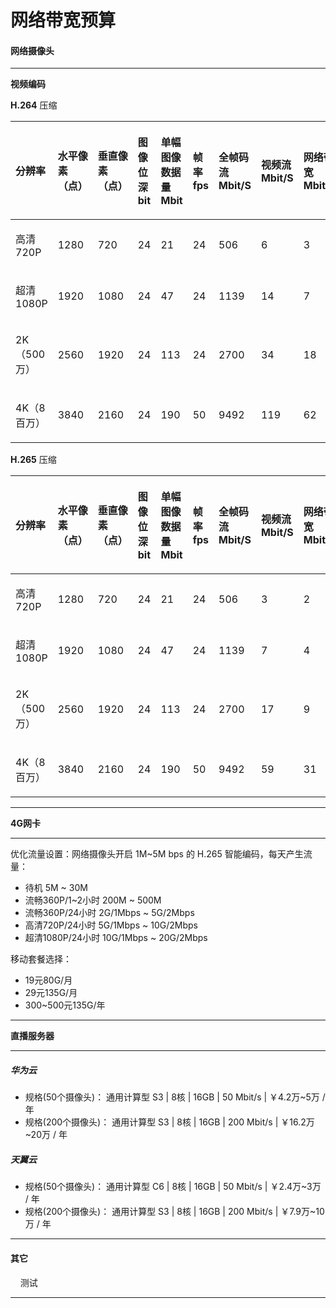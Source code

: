 # 网络带宽预算

#### 网络摄像头  
----

**视频编码**

**H.264** 压缩
<table><thead><tr><th style="text-align:left"><div><div class="table-header"><p>分辨率</p></div></div></th><th style="text-align:left"><div><div class="table-header"><p>水平像素（点）</p></div></div></th><th style="text-align:left"><div><div class="table-header"><p>垂直像素（点）</p></div></div></th><th style="text-align:left"><div><div class="table-header"><p>图像位深bit</p></div></div></th><th style="text-align:left"><div><div class="table-header"><p>单幅图像数据量Mbit</p></div></div></th><th style="text-align:left"><div><div class="table-header"><p>帧率fps</p></div></div></th><th style="text-align:left"><div><div class="table-header"><p>全帧码流Mbit/S</p></div></div></th><th style="text-align:left"><div><div class="table-header"><p>视频流 Mbit/S</p></div></div></th><th style="text-align:left"><div><div class="table-header"><p>网络带宽Mbit/s</p></div></div></th></tr></thead><tbody><tr><td style="text-align:left"><div><div class="table-cell"><p>高清720P</p></div></div></td><td style="text-align:left"><div><div class="table-cell"><p>1280</p></div></div></td><td style="text-align:left"><div><div class="table-cell"><p>720</p></div></div></td><td style="text-align:left"><div><div class="table-cell"><p>24</p></div></div></td><td style="text-align:left"><div><div class="table-cell"><p>21</p></div></div></td><td style="text-align:left"><div><div class="table-cell"><p>24</p></div></div></td><td style="text-align:left"><div><div class="table-cell"><p>506</p></div></div></td><td style="text-align:left"><div><div class="table-cell"><p>6</p></div></div></td><td style="text-align:left"><div><div class="table-cell"><p>3</p></div></div></td></tr><tr><td style="text-align:left"><div><div class="table-cell"><p>超清1080P</p></div></div></td><td style="text-align:left"><div><div class="table-cell"><p>1920</p></div></div></td><td style="text-align:left"><div><div class="table-cell"><p>1080</p></div></div></td><td style="text-align:left"><div><div class="table-cell"><p>24</p></div></div></td><td style="text-align:left"><div><div class="table-cell"><p>47</p></div></div></td><td style="text-align:left"><div><div class="table-cell"><p>24</p></div></div></td><td style="text-align:left"><div><div class="table-cell"><p>1139</p></div></div></td><td style="text-align:left"><div><div class="table-cell"><p>14</p></div></div></td><td style="text-align:left"><div><div class="table-cell"><p>7</p></div></div></td></tr><tr><td style="text-align:left"><div><div class="table-cell"><p>2K（500万）</p></div></div></td><td style="text-align:left"><div><div class="table-cell"><p>2560</p></div></div></td><td style="text-align:left"><div><div class="table-cell"><p>1920</p></div></div></td><td style="text-align:left"><div><div class="table-cell"><p>24</p></div></div></td><td style="text-align:left"><div><div class="table-cell"><p>113</p></div></div></td><td style="text-align:left"><div><div class="table-cell"><p>24</p></div></div></td><td style="text-align:left"><div><div class="table-cell"><p>2700</p></div></div></td><td style="text-align:left"><div><div class="table-cell"><p>34</p></div></div></td><td style="text-align:left"><div><div class="table-cell"><p>18</p></div></div></td></tr><tr><td style="text-align:left"><div><div class="table-cell"><p>4K（8百万）</p></div></div></td><td style="text-align:left"><div><div class="table-cell"><p>3840</p></div></div></td><td style="text-align:left"><div><div class="table-cell"><p>2160</p></div></div></td><td style="text-align:left"><div><div class="table-cell"><p>24</p></div></div></td><td style="text-align:left"><div><div class="table-cell"><p>190</p></div></div></td><td style="text-align:left"><div><div class="table-cell"><p>50</p></div></div></td><td style="text-align:left"><div><div class="table-cell"><p>9492</p></div></div></td><td style="text-align:left"><div><div class="table-cell"><p>119</p></div></div></td><td style="text-align:left"><div><div class="table-cell"><p>62</p></div></div></td></tr></tbody></table>

**H.265** 压缩
<table><thead><tr><th style="text-align:left"><div><div class="table-header"><p>分辨率</p></div></div></th><th style="text-align:left"><div><div class="table-header"><p>水平像素（点）</p></div></div></th><th style="text-align:left"><div><div class="table-header"><p>垂直像素（点）</p></div></div></th><th style="text-align:left"><div><div class="table-header"><p>图像位深bit</p></div></div></th><th style="text-align:left"><div><div class="table-header"><p>单幅图像数据量Mbit</p></div></div></th><th style="text-align:left"><div><div class="table-header"><p>帧率fps</p></div></div></th><th style="text-align:left"><div><div class="table-header"><p>全帧码流Mbit/S</p></div></div></th><th style="text-align:left"><div><div class="table-header"><p>视频流 Mbit/S</p></div></div></th><th style="text-align:left"><div><div class="table-header"><p>网络带宽Mbit/s</p></div></div></th></tr></thead><tbody><tr><td style="text-align:left"><div><div class="table-cell"><p>高清720P</p></div></div></td><td style="text-align:left"><div><div class="table-cell"><p>1280</p></div></div></td><td style="text-align:left"><div><div class="table-cell"><p>720</p></div></div></td><td style="text-align:left"><div><div class="table-cell"><p>24</p></div></div></td><td style="text-align:left"><div><div class="table-cell"><p>21</p></div></div></td><td style="text-align:left"><div><div class="table-cell"><p>24</p></div></div></td><td style="text-align:left"><div><div class="table-cell"><p>506</p></div></div></td><td style="text-align:left"><div><div class="table-cell"><p>3</p></div></div></td><td style="text-align:left"><div><div class="table-cell"><p>2</p></div></div></td></tr><tr><td style="text-align:left"><div><div class="table-cell"><p>超清1080P</p></div></div></td><td style="text-align:left"><div><div class="table-cell"><p>1920</p></div></div></td><td style="text-align:left"><div><div class="table-cell"><p>1080</p></div></div></td><td style="text-align:left"><div><div class="table-cell"><p>24</p></div></div></td><td style="text-align:left"><div><div class="table-cell"><p>47</p></div></div></td><td style="text-align:left"><div><div class="table-cell"><p>24</p></div></div></td><td style="text-align:left"><div><div class="table-cell"><p>1139</p></div></div></td><td style="text-align:left"><div><div class="table-cell"><p>7</p></div></div></td><td style="text-align:left"><div><div class="table-cell"><p>4</p></div></div></td></tr><tr><td style="text-align:left"><div><div class="table-cell"><p>2K（500万）</p></div></div></td><td style="text-align:left"><div><div class="table-cell"><p>2560</p></div></div></td><td style="text-align:left"><div><div class="table-cell"><p>1920</p></div></div></td><td style="text-align:left"><div><div class="table-cell"><p>24</p></div></div></td><td style="text-align:left"><div><div class="table-cell"><p>113</p></div></div></td><td style="text-align:left"><div><div class="table-cell"><p>24</p></div></div></td><td style="text-align:left"><div><div class="table-cell"><p>2700</p></div></div></td><td style="text-align:left"><div><div class="table-cell"><p>17</p></div></div></td><td style="text-align:left"><div><div class="table-cell"><p>9</p></div></div></td></tr><tr><td style="text-align:left"><div><div class="table-cell"><p>4K（8百万）</p></div></div></td><td style="text-align:left"><div><div class="table-cell"><p>3840</p></div></div></td><td style="text-align:left"><div><div class="table-cell"><p>2160</p></div></div></td><td style="text-align:left"><div><div class="table-cell"><p>24</p></div></div></td><td style="text-align:left"><div><div class="table-cell"><p>190</p></div></div></td><td style="text-align:left"><div><div class="table-cell"><p>50</p></div></div></td><td style="text-align:left"><div><div class="table-cell"><p>9492</p></div></div></td><td style="text-align:left"><div><div class="table-cell"><p>59</p></div></div></td><td style="text-align:left"><div><div class="table-cell"><p>31</p></div></div></td></tr></tbody></table>

----

**4G网卡**

----

优化流量设置：网络摄像头开启 1M~5M bps 的 H.265 智能编码，每天产生流量：
* 待机                  5M ~ 30M
* 流畅360P/1~2小时      200M ~ 500M
* 流畅360P/24小时    2G/1Mbps ~ 5G/2Mbps
* 高清720P/24小时    5G/1Mbps ~ 10G/2Mbps
* 超清1080P/24小时  10G/1Mbps ~ 20G/2Mbps

移动套餐选择：
* 19元80G/月
* 29元135G/月
* 300~500元135G/年


----

**直播服务器**

----

##### 华为云
* 规格(50个摄像头)： 通用计算型 S3 | 8核 | 16GB | 50 Mbit/s | ￥4.2万~5万 / 年
* 规格(200个摄像头)： 通用计算型 S3 | 8核 | 16GB | 200 Mbit/s | ￥16.2万~20万 / 年

##### 天翼云
* 规格(50个摄像头)： 通用计算型 C6 | 8核 | 16GB | 50 Mbit/s | ￥2.4万~3万 / 年
* 规格(200个摄像头)： 通用计算型 S3 | 8核 | 16GB | 200 Mbit/s | ￥7.9万~10万 / 年

----

#### 其它
    测试
    
----
